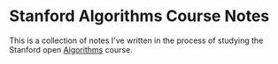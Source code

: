 Stanford Algorithms Course Notes
================================

This is a collection of notes I've written in the process of studying the Stanford open
[Algorithms][1] course.

[1]:http://algo-class.org
